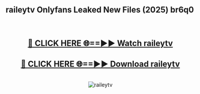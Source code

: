 <h2>raileytv Onlyfans Leaked New Files (2025) br6q0</h2>
<br>
<div align="center">
<h2><a href="https://mediafiles.top/raileytv&ref=git" rel="nofollow">🔴 CLICK HERE 🌐==►► Watch raileytv</a></h2>
<h2><a href="https://mediafiles.top/raileytv&ref=git" rel="nofollow">🔴 CLICK HERE 🌐==►► Download raileytv</a></h2>
<br>
<a href="https://mediafiles.top/raileytv&ref=git" rel="nofollow" data-target="animated-image.originalLink"><img src="https://i.ibb.co.com/xMMVF88/686577567.gif" alt="raileytv" style="max-width: 100%; display: inline-block;" data-target="animated-image.originalImage"></a>
</div>
<br>
<br>